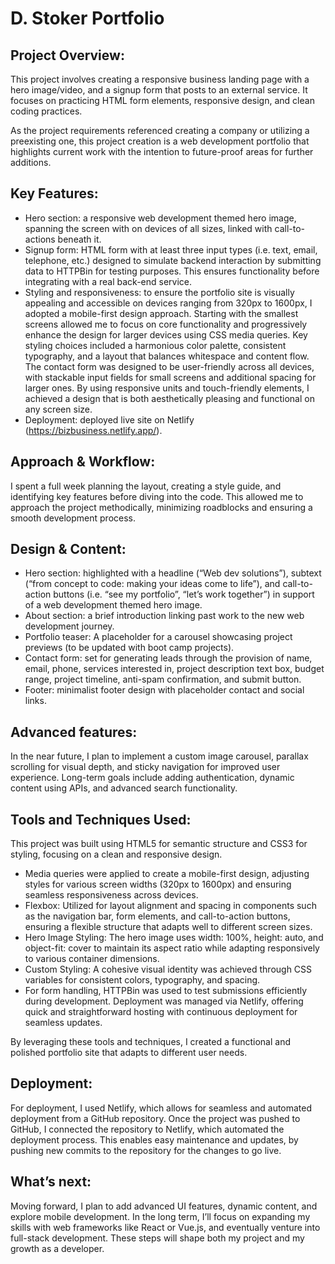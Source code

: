 # D. Stoker Portfolio

## Project Overview: 
This project involves creating a responsive business landing page with a hero image/video, and a signup form that posts to an external service. It focuses on practicing HTML form elements, responsive design, and clean coding practices.

As the project requirements referenced creating a company or utilizing a preexisting one, this project creation is a web development portfolio that highlights current work with the intention to future-proof areas for further additions.

## Key Features:
-	Hero section: a responsive web development themed hero image, spanning the screen with on devices of all sizes, linked with call-to-actions beneath it.
-	Signup form: HTML form with at least three input types (i.e. text, email, telephone, etc.) designed to simulate backend interaction by submitting data to HTTPBin for testing purposes. This ensures functionality before integrating with a real back-end service.
-	Styling and responsiveness: to ensure the portfolio site is visually appealing and accessible on devices ranging from 320px to 1600px, I adopted a mobile-first design approach. Starting with the smallest screens allowed me to focus on core functionality and progressively enhance the design for larger devices using CSS media queries. Key styling choices included a harmonious color palette, consistent typography, and a layout that balances whitespace and content flow. The contact form was designed to be user-friendly across all devices, with stackable input fields for small screens and additional spacing for larger ones. By using responsive units and touch-friendly elements, I achieved a design that is both aesthetically pleasing and functional on any screen size.
-	Deployment: deployed live site on Netlify (https://bizbusiness.netlify.app/).

## Approach & Workflow: 
I spent a full week planning the layout, creating a style guide, and identifying key features before diving into the code. This allowed me to approach the project methodically, minimizing roadblocks and ensuring a smooth development process.

## Design & Content:
-	Hero section: highlighted with a headline (“Web dev solutions”), subtext (“from concept to code: making your ideas come to life”), and call-to-action buttons (i.e. “see my portfolio”, “let’s work together”) in support of a web development themed hero image.
-	About section: a brief introduction linking past work to the new web development journey.
-	Portfolio teaser: A placeholder for a carousel showcasing project previews (to be updated with boot camp projects).
-	Contact form: set for generating leads through the provision of name, email, phone, services interested in, project description text box, budget range, project timeline, anti-spam confirmation, and submit button.
-	Footer: minimalist footer design with placeholder contact and social links.

## Advanced features:
In the near future, I plan to implement a custom image carousel, parallax scrolling for visual depth, and sticky navigation for improved user experience. Long-term goals include adding authentication, dynamic content using APIs, and advanced search functionality.

## Tools and Techniques Used:
This project was built using HTML5 for semantic structure and CSS3 for styling, focusing on a clean and responsive design.

-	Media queries were applied to create a mobile-first design, adjusting styles for various screen widths (320px to 1600px) and ensuring seamless responsiveness across devices.
-	Flexbox: Utilized for layout alignment and spacing in components such as the navigation bar, form elements, and call-to-action buttons, ensuring a flexible structure that adapts well to different screen sizes.
-	Hero Image Styling: The hero image uses width: 100%, height: auto, and object-fit: cover to maintain its aspect ratio while adapting responsively to various container dimensions.
-	Custom Styling: A cohesive visual identity was achieved through CSS variables for consistent colors, typography, and spacing.
-	For form handling, HTTPBin was used to test submissions efficiently during development.
Deployment was managed via Netlify, offering quick and straightforward hosting with continuous deployment for seamless updates.

By leveraging these tools and techniques, I created a functional and polished portfolio site that adapts to different user needs.

## Deployment:
For deployment, I used Netlify, which allows for seamless and automated deployment from a GitHub repository. Once the project was pushed to GitHub, I connected the repository to Netlify, which automated the deployment process. This enables easy maintenance and updates, by pushing new commits to the repository for the changes to go live.

## What’s next:
Moving forward, I plan to add advanced UI features, dynamic content, and explore mobile development. In the long term, I’ll focus on expanding my skills with web frameworks like React or Vue.js, and eventually venture into full-stack development. These steps will shape both my project and my growth as a developer.
